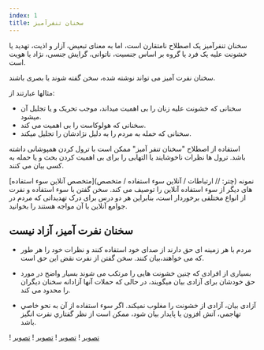 ```yaml
---
index: 1
title: سخنان تنفرآمیز
---
```

سخنان تنفرآمیز یک اصطلاح نامتقارن است، اما به معنای تبعیض، آزار و اذیت، تهدید یا خشونت علیه یک فرد یا گروه بر اساس جنسیت، ناتوانی، گرایش جنسی، نژاد یا هویت است.

سخنان نفرت آمیز می تواند نوشته شده، سخن گفته شوند یا بصری باشند.

مثالها عبارتند از:

*   سخنانی که خشونت علیه زنان را بی اهمیت میداند، موجب تحریک و یا تجلیل آن میشود.
*   سخنانی که هولوکاست را بی اهمیت می کند.
*   سخنانی که حمله به مردم را به دلیل نژادشان را تجلیل میکند.

استفاده از اصطلاح "سخنان تنفر آمیز" ممکن است با ترول کردن همپوشانی داشته باشد. ترول ها نظرات ناخوشایند یا التهابی را برای بی اهمیت کردن بحث و یا حمله به کسی بیان می کنند.

[متخصص آنلاین سوء استفاده](چتر: // ارتباطات / آنلاین سوء استفاده / متخصص) نمونه های دیگر از سوء استفاده آنلاین را توصیف می کند. سخن گفتن با سوء استفاده و نفرت از انواع مختلفی برخوردار است، بنابراین هر دو درس برای درک تهدیداتی که مردم در جوامع آنلاین با آن مواجه هستند را بخوانید.

## سخنان نفرت آمیز، آزاد نیست

*   مردم با هر زمینه ای حق دارند از صدای خود استفاده کنند و نظرات خود را  هر طور که می خواهند،بیان کنند. سخن گفتن از نفرت نقض این حق است.

*   بسیاری از افرادی که چنین خشونت هایی را مرتکب می شوند بسیار واضح در مورد حق خودشان برای آزادی بیان میگویند، در حالی که حملات آنها آزادانه سخنان دیگران را محدود می کند.

*   آزادی بیان، آزادی از خشونت را مغلوب نمیکند. اگر سوء استفاده از آن به نحو خاصي تهاجمي، آتش افزون يا پايدار بيان شود، ممكن است از نظر گفتاري نفرت انگيز باشد.

! [تصویر](Hatespeech-1.png)
! [تصویر](Hatespeech-2.png)
! [تصویر](Hatespeech-3.png)
! [تصویر](Hatespeech-4.png)